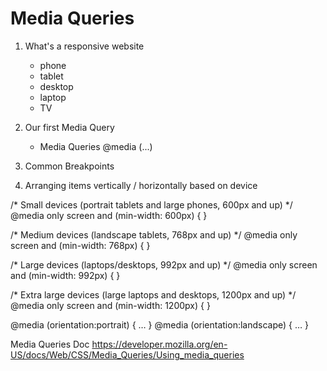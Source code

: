 # Media Queries

1. What's a responsive website
    - phone
    - tablet
    - desktop
    - laptop
    - TV

2. Our first Media Query
    - Media Queries
    @media (...)
    
3. Common Breakpoints

4. Arranging items vertically / horizontally based on device

/* Small devices (portrait tablets and large phones, 600px and up) */
@media only screen and (min-width: 600px) {
}

/* Medium devices (landscape tablets, 768px and up) */
@media only screen and (min-width: 768px) {
}

/* Large devices (laptops/desktops, 992px and up) */
@media only screen and (min-width: 992px) {
}

/* Extra large devices (large laptops and desktops, 1200px and up) */
@media only screen and (min-width: 1200px) {
}


@media (orientation:portrait) { … }
@media (orientation:landscape) { … }

Media Queries Doc
https://developer.mozilla.org/en-US/docs/Web/CSS/Media_Queries/Using_media_queries


